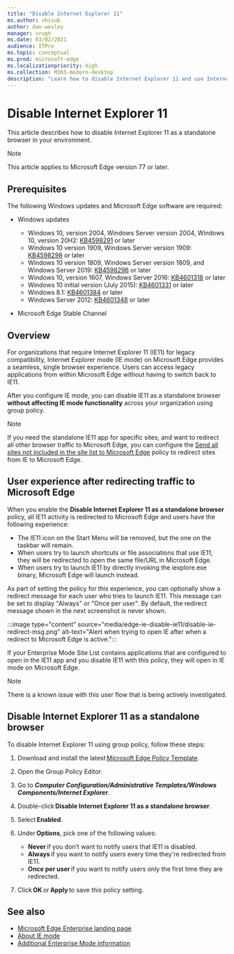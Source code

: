 ```yaml
---
title: "Disable Internet Explorer 11"
ms.author: shisub
author: dan-wesley
manager: srugh
ms.date: 03/02/2021
audience: ITPro
ms.topic: conceptual
ms.prod: microsoft-edge
ms.localizationpriority: high
ms.collection: M365-modern-desktop
description: "Learn how to disable Internet Explorer 11 and use Internet Explorer mode in Microsoft Edge."
---
```


# Disable Internet Explorer 11

This article describes how to disable Internet Explorer 11 as a standalone browser in your environment.

> [!NOTE]
> This article applies to Microsoft Edge version 77 or later.

## Prerequisites

The following Windows updates and Microsoft Edge software are required:

- Windows updates

  - Windows 10, version 2004, Windows Server version 2004, Windows 10, version 20H2: [KB4598291](https://support.microsoft.com/topic/february-2-2021-kb4598291-os-builds-19041-789-and-19042-789-preview-6a766199-a4f1-616e-1f5c-58bdc3ca5e3b) or later
  - Windows 10 version 1909, Windows Server version 1909: [KB4598298](https://support.microsoft.com/topic/january-21-2021-kb4598298-os-build-18363-1350-preview-02dfd9ba-91a2-1b82-dede-42f288c02511) or later
  - Windows 10 version 1809, Windows Server version 1809, and Windows Server 2019: [KB4598296](https://support.microsoft.com/topic/january-21-2021-kb4598296-os-build-17763-1728-preview-4c0931ff-45b7-ff59-5e00-c03b5afb363d) or later
  - Windows 10, version 1607, Windows Server 2016: [KB4601318](https://support.microsoft.com/topic/february-9-2021-kb4601318-os-build-14393-4225-c5e3de6c-e3e6-ffb5-6197-48b9ce16446e) or later
   - Windows 10 initial version (July 2015): [KB4601331](https://support.microsoft.com/office/february-9-2021%e2%80%94kb4601331-os-build-10240-18842-6227d078-fef3-8d67-27e0-1882e6cb79ff?ui=en-US&rs=en-US&ad=US) or later
  - Windows 8.1: [KB4601384](https://support.microsoft.com/topic/february-9-2021-kb4601384-monthly-rollup-16bdbb75-dd4b-2910-abc5-7891c9756b96) or later
  - Windows Server 2012: [KB4601348](https://support.microsoft.com/topic/february-9-2021-kb4601348-monthly-rollup-2c338c0c-73d6-fb80-cc91-f1a86e80db0c) or later
  
- Microsoft Edge Stable Channel


## Overview

For organizations that require Internet Explorer 11 (IE11) for legacy compatibility, Internet Explorer mode (IE mode) on Microsoft Edge provides a seamless, single browser experience. Users can access legacy applications from within Microsoft Edge without having to switch back to IE11.

After you configure IE mode, you can disable IE11 as a standalone browser **without affecting IE mode functionality** across your organization using group policy.

> [!NOTE]
> If you need the standalone IE11 app for specific sites, and want to redirect all other browser traffic to Microsoft Edge, you can configure the [Send all sites not included in the site list to Microsoft Edge](https://docs.microsoft.com/deployedge/edge-ie-mode-policies#redirect-sites-from-ie-to-microsoft-edge) policy to redirect sites from IE to Microsoft Edge.

## User experience after redirecting traffic to Microsoft Edge

When you enable the **Disable Internet Explorer 11 as a standalone browser** policy, all IE11 activity is redirected to Microsoft Edge and users have the following experience:

- The IE11 icon on the Start Menu will be removed, but the one on the taskbar will remain.
- When users try to launch shortcuts or file associations that use IE11, they will be redirected to open the same file/URL in Microsoft Edge.
- When users try to launch IE11 by directly invoking the iexplore.exe binary, Microsoft Edge will launch instead.

As part of setting the policy for this experience, you can optionally show a redirect message for each user who tries to launch IE11. This message can be set to display "Always" or "Once per user". By default, the redirect message shown in the next screenshot is never shown.

:::image type="content" source="media/edge-ie-disable-ie11/disable-ie-redirect-msg.png" alt-text="Alert when trying to open IE after when a redirect to Microsoft Edge is active.":::

If your Enterprise Mode Site List contains applications that are configured to open in the IE11 app and you disable IE11 with this policy, they will open in IE mode on Microsoft Edge.
> [!NOTE]
> There is a known issue with this user flow that is being actively investigated.

## Disable Internet Explorer 11 as a standalone browser

To disable Internet Explorer 11 using group policy, follow these steps:

1. Download and install the latest [Microsoft Edge Policy Template](https://www.microsoft.com/en-us/business/download).
2. Open the Group Policy Editor.
3. Go to ***Computer Configuration/Administrative Templates/Windows Components/Internet Explorer***. 
4. Double-click **Disable Internet Explorer 11 as a standalone browser**.
5. Select **Enabled**.
6. Under **Options**, pick one of the following values:

   - **Never** if you don’t want to notify users that IE11 is disabled.
   - **Always** if you want to notify users every time they're redirected from IE11.
   - **Once per user** if you want to notify users only the first time they are redirected.

7. Click **OK** or **Apply** to save this policy setting.

## See also

- [Microsoft Edge Enterprise landing page](https://aka.ms/EdgeEnterprise)
- [About IE mode](https://docs.microsoft.com/deployedge/edge-ie-mode)
- [Additional Enterprise Mode information](https://docs.microsoft.com/internet-explorer/ie11-deploy-guide/enterprise-mode-overview-for-ie11)
